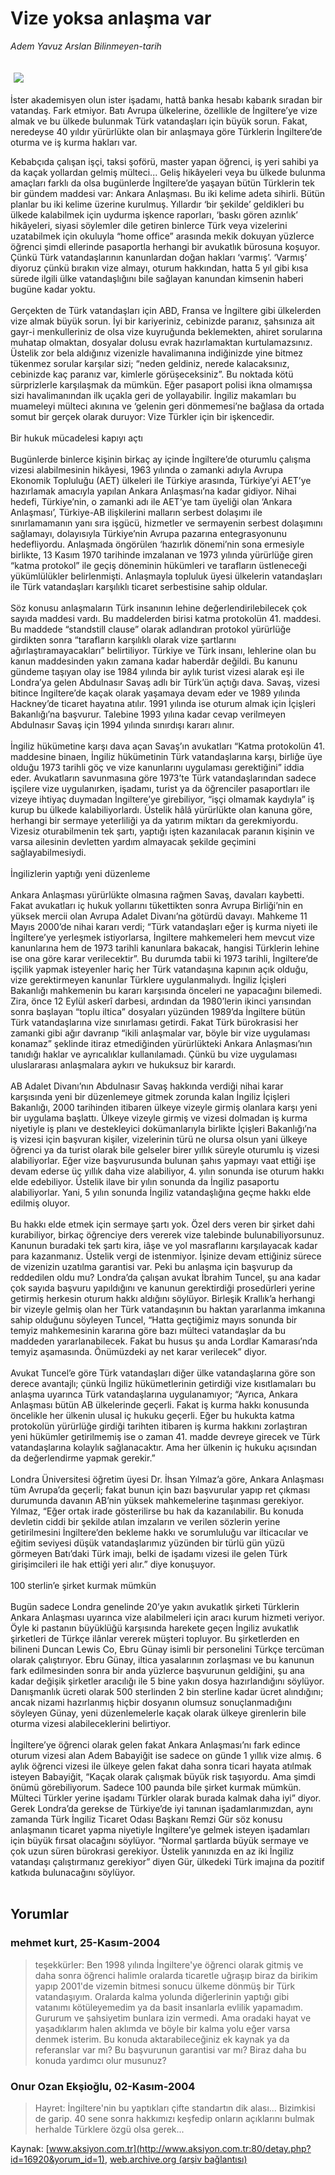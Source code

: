 # Vize yoksa anlaşma var

*Adem Yavuz Arslan Bilinmeyen-tarih*

<div>
 <font>
  <img border="0" height="1" src="/web/20041213073016im_/http://www.aksiyon.com.tr/images/blank.gif"/>
 </font>
 <font class="content">
  <p>
   <img border="0" hspace="5" src="http://web.archive.org/web/20041213073016im_/http://www.aksiyon.com.tr/resim/515/18.jpg" vspace="5"/>
  </p>
 </font>
 <font class="content">
  İster akademisyen olun ister işadamı, hattâ banka hesabı kabarık sıradan bir vatandaş. Fark etmiyor. Batı Avrupa ülkelerine, özellikle de İngiltere’ye vize almak ve bu ülkede bulunmak Türk vatandaşları için büyük sorun. Fakat, neredeyse 40 yıldır yürürlükte olan bir anlaşmaya göre Türklerin İngiltere’de oturma ve iş kurma hakları var.
 </font>
 <p>
  <font class="content">
   Kebabçıda çalışan işçi, taksi şoförü, master yapan öğrenci, iş yeri sahibi ya da kaçak yollardan gelmiş mülteci... Geliş hikâyeleri veya bu ülkede bulunma amaçları farklı da olsa bugünlerde İngiltere’de yaşayan bütün Türklerin tek bir gündem maddesi var: Ankara Anlaşması. Bu iki kelime adeta sihirli. Bütün planlar bu iki kelime üzerine kurulmuş. Yıllardır ‘bir şekilde’ geldikleri bu ülkede kalabilmek için uydurma işkence raporları, ‘baskı gören azınlık’ hikâyeleri, siyasi söylemler dile getiren binlerce Türk veya vizelerini uzatabilmek için okuluyla “home office” arasında mekik dokuyan yüzlerce öğrenci şimdi ellerinde pasaportla herhangi bir avukatlık bürosuna koşuyor. Çünkü Türk vatandaşlarının kanunlardan doğan hakları ‘varmış’. ‘Varmış’ diyoruz çünkü bırakın vize almayı, oturum hakkından, hatta 5 yıl gibi kısa sürede ilgili ülke vatandaşlığını bile sağlayan kanundan kimsenin haberi bugüne kadar yoktu.
   <br/>
   <br/>
   Gerçekten de Türk vatandaşları için ABD, Fransa ve İngiltere gibi ülkelerden vize almak büyük sorun. İyi bir kariyeriniz, cebinizde paranız, şahsınıza ait gayr-i menkulleriniz de olsa vize kuyruğunda beklemekten, ahiret sorularına muhatap olmaktan, dosyalar dolusu evrak hazırlamaktan kurtulamazsınız. Üstelik zor bela aldığınız vizenizle havalimanına indiğinizde yine bitmez tükenmez sorular karşılar sizi; “neden geldiniz, nerede kalacaksınız, cebinizde kaç paranız var, kimlerle görüşeceksiniz”. Bu noktada kötü sürprizlerle karşılaşmak da mümkün. Eğer pasaport polisi ikna olmamışsa sizi havalimanından ilk uçakla geri de yollayabilir. İngiliz makamları bu muameleyi mülteci akınına ve ‘gelenin geri dönmemesi’ne bağlasa da ortada somut bir gerçek olarak duruyor: Vize Türkler için bir işkencedir.
   <br/>
   <br/>
   Bir hukuk mücadelesi kapıyı açtı
   <br/>
   <br/>
   Bugünlerde binlerce kişinin birkaç ay içinde İngiltere’de oturumlu çalışma vizesi alabilmesinin hikâyesi, 1963 yılında o zamanki adıyla Avrupa Ekonomik Topluluğu (AET) ülkeleri ile Türkiye arasında, Türkiye’yi AET’ye hazırlamak amacıyla yapılan Ankara Anlaşması’na kadar gidiyor. Nihai hedefi, Türkiye’nin, o zamanki adı ile AET’ye tam üyeliği olan ‘Ankara Anlaşması’, Türkiye-AB ilişkilerini malların serbest dolaşımı ile sınırlamamanın yanı sıra işgücü, hizmetler ve sermayenin serbest dolaşımını sağlamayı, dolayısıyla Türkiye’nin Avrupa pazarına entegrasyonunu hedefliyordu. Anlaşmada öngörülen ‘hazırlık dönemi’nin sona ermesiyle birlikte, 13 Kasım 1970 tarihinde imzalanan ve 1973 yılında yürürlüğe giren “katma protokol” ile geçiş döneminin hükümleri ve tarafların üstleneceği yükümlülükler belirlenmişti. Anlaşmayla topluluk üyesi ülkelerin vatandaşları ile Türk vatandaşları karşılıklı ticaret serbestisine sahip oldular.
   <br/>
   <br/>
   Söz konusu anlaşmaların Türk insanının lehine değerlendirilebilecek çok sayıda maddesi vardı. Bu maddelerden birisi katma protokolün 41. maddesi. Bu maddede “standstill clause” olarak adlandıran protokol yürürlüğe girdikten sonra “tarafların karşılıklı olarak vize şartlarını ağırlaştıramayacakları” belirtiliyor. Türkiye ve Türk insanı, lehlerine olan bu kanun maddesinden yakın zamana kadar haberdâr değildi. Bu kanunu gündeme taşıyan olay ise 1984 yılında bir aylık turist vizesi alarak eşi ile Londra’ya gelen Abdulnasır Savaş adlı bir Türk’ün açtığı dava. Savaş, vizesi bitince İngiltere’de kaçak olarak yaşamaya devam eder ve 1989 yılında Hackney’de ticaret hayatına atılır. 1991 yılında ise oturum almak için İçişleri Bakanlığı’na başvurur. Talebine 1993 yılına kadar cevap verilmeyen Abdulnasır Savaş için 1994 yılında sınırdışı kararı alınır.
   <br/>
   <br/>
   İngiliz hükümetine karşı dava açan Savaş’ın avukatları “Katma  protokolün 41. maddesine binaen, İngiliz hükümetinin Türk vatandaşlarına karşı, birliğe üye olduğu 1973 tarihli göç ve vize kanunlarını uygulaması gerektiğini” iddia eder. Avukatların savunmasına göre 1973’te Türk vatandaşlarından sadece işçilere vize uygulanırken, işadamı, turist ya da öğrenciler pasaportları ile vizeye ihtiyaç duymadan İngiltere’ye girebiliyor, “işçi olmamak kaydıyla” iş kurup bu ülkede kalabiliyorlardı. Üstelik hâlâ yürürlükte olan kanuna göre, herhangi bir sermaye yeterliliği ya da yatırım miktarı da gerekmiyordu. Vizesiz oturabilmenin tek şartı, yaptığı işten kazanılacak paranın kişinin ve varsa ailesinin devletten yardım almayacak şekilde geçimini sağlayabilmesiydi.
   <br/>
   <br/>
   İngilizlerin yaptığı yeni düzenleme
   <br/>
   <br/>
   Ankara Anlaşması yürürlükte olmasına rağmen Savaş, davaları kaybetti. Fakat avukatları iç hukuk yollarını tükettikten sonra Avrupa Birliği’nin en yüksek mercii olan Avrupa Adalet Divanı’na götürdü davayı. Mahkeme 11 Mayıs 2000’de nihai kararı verdi; “Türk vatandaşları eğer iş kurma niyeti ile İngiltere’ye yerleşmek istiyorlarsa, İngiltere mahkemeleri hem mevcut vize kanunlarına hem de 1973 tarihli kanunlara bakacak, hangisi Türklerin lehine ise ona göre karar verilecektir”. Bu durumda tabii ki 1973 tarihli, İngiltere’de işçilik yapmak isteyenler hariç her Türk vatandaşına kapının açık olduğu, vize gerektirmeyen kanunlar Türklere uygulanmalıydı. İngiliz İçişleri Bakanlığı mahkemenin bu kararı karşısında önceleri ne yapacağını bilemedi. Zira, önce 12 Eylül askerî darbesi, ardından da 1980’lerin ikinci yarısından sonra başlayan “toplu iltica” dosyaları yüzünden 1989’da İngiltere bütün Türk vatandaşlarına vize sınırlaması getirdi. Fakat Türk bürokrasisi her zamanki gibi ağır davranıp “ikili anlaşmalar var, böyle bir vize uygulaması konamaz” şeklinde itiraz etmediğinden yürürlükteki Ankara Anlaşması’nın tanıdığı haklar ve ayrıcalıklar kullanılamadı. Çünkü bu vize uygulaması uluslararası anlaşmalara aykırı ve hukuksuz bir karardı.
   <br/>
   <br/>
   AB Adalet Divanı’nın Abdulnasır Savaş hakkında verdiği nihai karar karşısında yeni bir düzenlemeye gitmek zorunda kalan İngiliz İçişleri Bakanlığı, 2000 tarihinden itibaren ülkeye vizeyle girmiş olanlara karşı yeni bir uygulama başlattı. Ülkeye vizeyle girmiş ve vizesi dolmadan iş kurma niyetiyle iş planı ve destekleyici dokümanlarıyla birlikte İçişleri Bakanlığı’na iş vizesi için başvuran kişiler, vizelerinin türü ne olursa olsun yani ülkeye öğrenci ya da turist olarak bile gelseler birer yıllık süreyle oturumlu iş vizesi alabiliyorlar. Eğer vize başvurusunda bulunan şahıs yapmayı vaat ettiği işe devam ederse üç yıllık daha vize alabiliyor, 4. yılın sonunda ise oturum hakkı elde edebiliyor. Üstelik ilave bir yılın sonunda da İngiliz pasaportu alabiliyorlar. Yani, 5 yılın sonunda İngiliz vatandaşlığına geçme hakkı elde edilmiş oluyor.
   <br/>
   <br/>
   Bu hakkı elde etmek için sermaye şartı yok. Özel ders veren bir şirket dahi kurabiliyor, birkaç öğrenciye ders vererek vize talebinde bulunabiliyorsunuz. Kanunun buradaki tek şartı kira, iâşe ve yol masraflarını karşılayacak kadar para kazanmanız. Üstelik vergi de istenmiyor. İşinize devam ettiğiniz sürece de vizenizin uzatılma garantisi var. Peki bu anlaşma için başvurup da reddedilen oldu mu? Londra’da çalışan avukat İbrahim Tuncel, şu ana kadar çok sayıda başvuru yapıldığını ve kanunun gerektirdiği prosedürleri yerine getirmiş herkesin oturum hakkı aldığını söylüyor. Birleşik Krallık’a herhangi bir vizeyle gelmiş olan her Türk vatandaşının bu haktan yararlanma imkanına sahip olduğunu söyleyen Tuncel, “Hatta geçtiğimiz mayıs sonunda bir temyiz mahkemesinin kararına göre bazı mülteci vatandaşlar da bu maddeden yararlanabilecek. Fakat bu husus şu anda Lordlar Kamarası’nda temyiz aşamasında. Önümüzdeki ay net karar verilecek” diyor.
   <br/>
   <br/>
   Avukat Tuncel’e göre Türk vatandaşları diğer ülke vatandaşlarına göre son derece avantajlı; çünkü İngiliz hükümetlerinin getirdiği vize kısıtlamaları bu anlaşma uyarınca Türk vatandaşlarına uygulanamıyor; “Ayrıca, Ankara Anlaşması bütün AB ülkelerinde geçerli. Fakat iş kurma hakkı konusunda öncelikle her ülkenin ulusal iç hukuku geçerli. Eğer bu hukukta katma protokolün yürürlüğe girdiği tarihten itibaren iş kurma hakkını zorlaştıran yeni hükümler getirilmemiş ise o zaman 41. madde devreye girecek ve Türk vatandaşlarına kolaylık sağlanacaktır. Ama her ülkenin iç hukuku açısından da değerlendirme yapmak gerekir.”
   <br/>
   <br/>
   Londra Üniversitesi öğretim üyesi Dr. İhsan Yılmaz’a göre, Ankara Anlaşması tüm Avrupa’da geçerli; fakat bunun için bazı başvurular yapıp ret çıkması durumunda davanın AB’nin yüksek mahkemelerine taşınması gerekiyor. Yılmaz, “Eğer ortak irade gösterilirse bu hak da kazanılabilir. Bu konuda devletin ciddi bir şekilde atılan imzaların ve verilen sözlerin yerine getirilmesini İngiltere’den bekleme hakkı ve sorumluluğu var ilticacılar ve eğitim seviyesi düşük vatandaşlarımız yüzünden bir türlü gün yüzü görmeyen Batı’daki Türk imajı, belki de işadamı vizesi ile gelen Türk girişimcileri ile hak ettiği yeri alır.” diye konuşuyor.
   <br/>
   <br/>
   100 sterlin’e şirket kurmak mümkün
   <br/>
   <br/>
   Bugün sadece Londra genelinde 20’ye yakın avukatlık şirketi Türklerin Ankara Anlaşması uyarınca vize alabilmeleri için aracı kurum hizmeti veriyor. Öyle ki pastanın büyüklüğü karşısında harekete geçen İngiliz avukatlık şirketleri de Türkçe ilânlar vererek müşteri topluyor. Bu şirketlerden en bilineni Duncan Lewis Co, Ebru Günay isimli bir personelini Türkçe tercüman olarak çalıştırıyor. Ebru Günay, iltica yasalarının zorlaşması ve bu kanunun fark edilmesinden sonra bir anda yüzlerce başvurunun geldiğini, şu ana kadar değişik şirketler aracılığı ile 5 bine yakın dosya hazırlandığını söylüyor. Danışmanlık ücreti olarak 500 sterlinden 2 bin sterline kadar ücret alındığını; ancak nizami hazırlanmış hiçbir dosyanın olumsuz sonuçlanmadığını söyleyen Günay, yeni düzenlemelerle kaçak olarak ülkeye girenlerin bile oturma vizesi alabileceklerini belirtiyor.
   <br/>
   <br/>
   İngiltere’ye öğrenci olarak gelen fakat Ankara Anlaşması’nı fark edince oturum vizesi alan Adem Babayiğit ise sadece on günde 1 yıllık vize almış. 6 aylık öğrenci vizesi ile ülkeye gelen fakat daha sonra ticari hayata atılmak isteyen Babayiğit, “Kaçak olarak çalışmak büyük risk taşıyordu. Ama şimdi önümü görebiliyorum. Sadece 100 paunda bile şirket kurmak mümkün. Mülteci Türkler yerine işadamı Türkler olarak burada kalmak daha iyi” diyor. Gerek Londra’da gerekse de Türkiye’de iyi tanınan işadamlarımızdan, aynı zamanda Türk İngiliz Ticaret Odası Başkanı Remzi Gür söz konusu anlaşmanın ticaret yapma niyetiyle İngiltere’ye gelmek isteyen işadamları için büyük fırsat olacağını söylüyor. “Normal şartlarda büyük sermaye ve çok uzun süren bürokrasi gerekiyor. Üstelik yanınızda en az iki İngiliz vatandaşı çalıştırmanız gerekiyor” diyen Gür, ülkedeki Türk imajına da pozitif katkıda bulunacağını söylüyor.
   <br/>
   <br/>
  </font>
 </p>
</div>


## Yorumlar

### mehmet kurt, 25-Kasım-2004
> teşekkürler: 
> Ben 1998 yılında İngiltere'ye öğrenci olarak gitmiş ve daha sonra öğrenci halimle oralarda ticaretle uğraşıp biraz da birikim yapıp 2001'de vizemin bitmesi sonucu ülkeme dönmüş bir Türk vatandaşıyım. Oralarda kalma yolunda diğerlerinin yaptığı gibi vatanımı kötüleyemedim ya da basit insanlarla evlilik yapamadım. Gururum ve şahsiyetim bunlara izin vermedi. Ama oradaki hayat ve yaşadıklarım halen aklımda ve böyle bir kalma yolu eğer varsa  denmek isterim. Bu konuda aktarabileceğiniz ek kaynak ya da referanslar var mı? Bu başvurunun garantisi var mı? Biraz daha bu konuda yardımcı olur musunuz?

### Onur Ozan Ekşioğlu, 02-Kasım-2004
> Hayret: 
> İngiltere'nin bu yaptıkları çifte standartın dik alası... Bizimkisi de garip. 40 sene sonra hakkımızı keşfedip onların açıklarını bulmak herhalde Türklere özgü olsa gerek...

Kaynak: [www.aksiyon.com.tr](http://www.aksiyon.com.tr:80/detay.php?id=16920&yorum_id=1), [web.archive.org (arşiv bağlantısı)](http://web.archive.org/web/20041213073016/http://www.aksiyon.com.tr:80/detay.php?id=16920&yorum_id=1)
